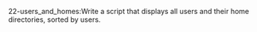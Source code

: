 22-users_and_homes:Write a script that displays all users and their home directories, sorted by users.
